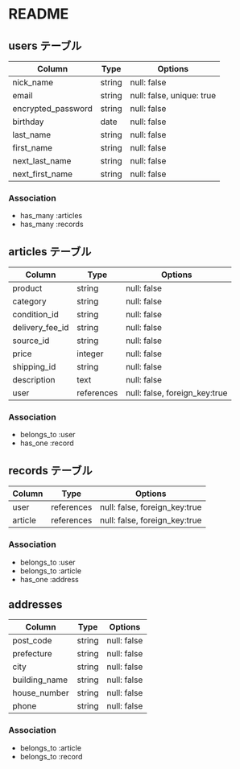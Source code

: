 # README

## users テーブル

| Column             | Type   | Options     |
| ------------------ | ------ | ----------- |
|nick_name           | string | null: false |
|email               | string | null: false, unique: true |
|encrypted_password  | string | null: false |
|birthday            |  date  | null: false |
|last_name           | string | null: false |
|first_name          | string | null: false |
|next_last_name      | string | null: false |
|next_first_name     | string | null: false |

### Association

- has_many :articles
- has_many :records

## articles テーブル

| Column       | Type   | Options     |
| ------------ | ------ | ----------- |
|product       | string | null: false |
|category      | string | null: false |
|condition_id  | string | null: false |
|delivery_fee_id| string | null: false |
|source_id     | string | null: false |
|price         | integer | null: false |
|shipping_id   | string | null: false |
|description   |  text  | null: false |
|     user     | references | null: false, foreign_key:true |


### Association

- belongs_to :user
- has_one :record

## records テーブル

| Column     | Type       | Options                       |
| ---------- | ------     | -----------                   |
|user        | references | null: false, foreign_key:true |
|article     | references | null: false, foreign_key:true |

### Association

- belongs_to :user
- belongs_to :article
- has_one :address

## addresses

| Column       | Type   | Options     |
| ------------ | ------ | ----------- |
|post_code     | string | null: false |
|prefecture    | string | null: false |
|city          | string | null: false |
|building_name | string | null: false |
|house_number  | string | null: false |
|phone         | string | null: false |

### Association

- belongs_to :article
- belongs_to :record